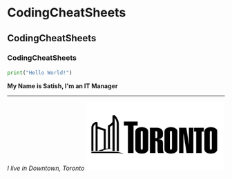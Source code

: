 # CodingCheatSheets
## CodingCheatSheets
### CodingCheatSheets
```python
print("Hello World!")
```
**My Name is Satish, I'm an IT Manager**
<hr>

*I live in Downtown, Toronto*
![](https://github.com/nomadic-me/CodingCheatSheets/blob/main/TotontoLogo.png?raw=true)
